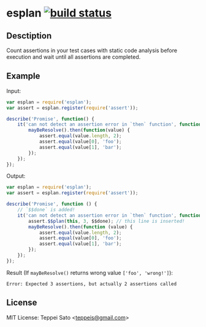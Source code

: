 esplan [![build status][travis-image]][travis-url]
======

## Desctiption

Count assertions in your test cases with static code analysis before execution and wait until all assertions are completed.

## Example

Input: 
```javascript
var esplan = require('esplan');
var assert = esplan.register(require('assert'));

describe('Promise', function() {
    it('can not detect an assertion error in `then` function', function() {
        mayBeResolve().then(function(value) {
            assert.equal(value.length, 2);
            assert.equal(value[0], 'foo');
            assert.equal(value[1], 'bar');
        });
    });
});
```

Output: 
```javascript
var esplan = require('esplan');
var assert = esplan.register(require('assert'));

describe('Promise', function () {
    // `$$done` is added!
    it('can not detect an assertion error in `then` function', function($$done) {
        assert.$$plan(this, 3, $$done); // this line is inserted!
        mayBeResolve().then(function (value) {
            assert.equal(value.length, 2);
            assert.equal(value[0], 'foo');
            assert.equal(value[1], 'bar');
        });
    });
});
```

Result (If `mayBeResolve()` returns wrong value `['foo', 'wrong!']`):
```console
Error: Expected 3 assertions, but actually 2 assertions called
```

## License

MIT License: Teppei Sato &lt;teppeis@gmail.com&gt;

[travis-image]: https://travis-ci.org/teppeis/esplan.svg?branch=master
[travis-url]: https://travis-ci.org/teppeis/esplan
